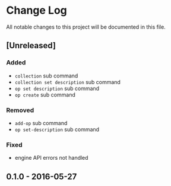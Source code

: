 # Change Log
All notable changes to this project will be documented in this file.

## [Unreleased]
### Added
- `collection` sub command
- `collection set description` sub command
- `op set description` sub command
- `op create` sub command

### Removed
- `add-op` sub command
- `op set-description` sub command

### Fixed
- engine API errors not handled

## 0.1.0 - 2016-05-27
